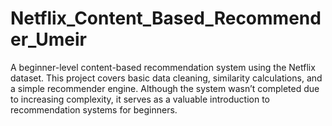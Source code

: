 # Netflix_Content_Based_Recommender_Umeir
A beginner-level content-based recommendation system using the Netflix dataset. This project covers basic data cleaning, similarity calculations, and a simple recommender engine. Although the system wasn’t completed due to increasing complexity, it serves as a valuable introduction to recommendation systems for beginners.
